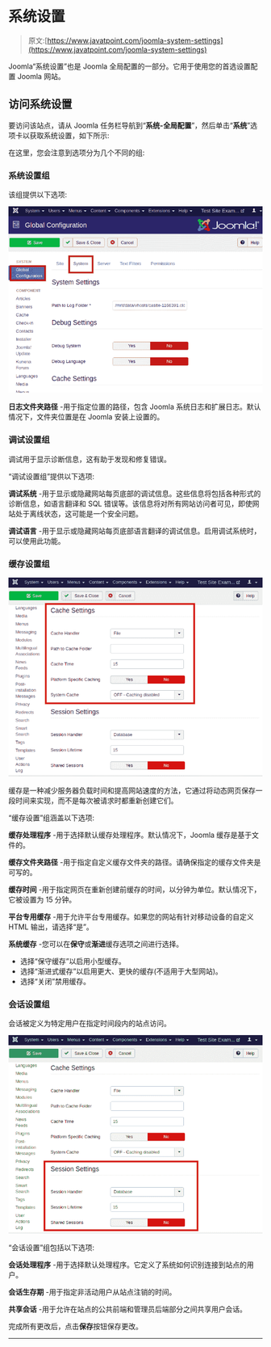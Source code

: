 # 系统设置

> 原文:[https://www.javatpoint.com/joomla-system-settings](https://www.javatpoint.com/joomla-system-settings)

Joomla“系统设置”也是 Joomla 全局配置的一部分。它用于使用您的首选设置配置 Joomla 网站。

## 访问系统设置

要访问该站点，请从 Joomla 任务栏导航到“**系统-全局配置**”，然后单击“**系统**”选项卡以获取系统设置，如下所示:

在这里，您会注意到选项分为几个不同的组:

### 系统设置组

该组提供以下选项:

![Joomla System Settings](img/d766a814769fb56a73dbf1c289e8f661.png)

**日志文件夹路径** -用于指定位置的路径，包含 Joomla 系统日志和扩展日志。默认情况下，文件夹位置是在 Joomla 安装上设置的。

### 调试设置组

调试用于显示诊断信息，这有助于发现和修复错误。

“调试设置组”提供以下选项:

**调试系统** -用于显示或隐藏网站每页底部的调试信息。这些信息将包括各种形式的诊断信息，如语言翻译和 SQL 错误等。该信息将对所有网站访问者可见，即使网站处于离线状态，这可能是一个安全问题。

**调试语言** -用于显示或隐藏网站每页底部语言翻译的调试信息。启用调试系统时，可以使用此功能。

### 缓存设置组

![Joomla System Settings](img/6686d2bc63c80eb90c1f33c9f9cb3114.png)

缓存是一种减少服务器负载时间和提高网站速度的方法，它通过将动态网页保存一段时间来实现，而不是每次被请求时都重新创建它们。

“缓存设置”组涵盖以下选项:

**缓存处理程序** -用于选择默认缓存处理程序。默认情况下，Joomla 缓存是基于文件的。

**缓存文件夹路径** -用于指定自定义缓存文件夹的路径。请确保指定的缓存文件夹是可写的。

**缓存时间** -用于指定网页在重新创建前缓存的时间，以分钟为单位。默认情况下，它被设置为 15 分钟。

**平台专用缓存** -用于允许平台专用缓存。如果您的网站有针对移动设备的自定义 HTML 输出，请选择“是”。

**系统缓存** -您可以在**保守**或**渐进**缓存选项之间进行选择。

*   选择“保守缓存”以启用小型缓存。
*   选择“渐进式缓存”以启用更大、更快的缓存(不适用于大型网站)。
*   选择“关闭”禁用缓存。

### 会话设置组

会话被定义为特定用户在指定时间段内的站点访问。

![Joomla System Settings](img/33068cd24883735f081945a6a5bc4d12.png)

“会话设置”组包括以下选项:

**会话处理程序** -用于选择默认处理程序。它定义了系统如何识别连接到站点的用户。

**会话生存期** -用于指定非活动用户从站点注销的时间。

**共享会话** -用于允许在站点的公共前端和管理员后端部分之间共享用户会话。

完成所有更改后，点击**保存**按钮保存更改。

* * *